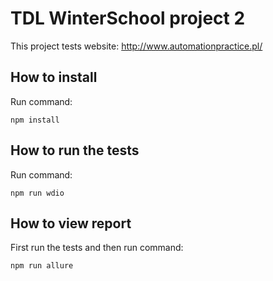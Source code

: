 # TDL WinterSchool project 2

This project tests website: http://www.automationpractice.pl/

## How to install
Run command:
```
npm install
```

## How to run the tests
Run command:
```
npm run wdio
```

## How to view report
First run the tests and then run command:
```
npm run allure
```